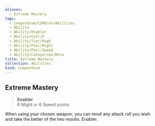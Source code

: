 ```yaml
---
aliases:
  - Extreme Mastery
tags:
  - Compendium/CSRD/en/Abilities
  - Ability
  - Ability/Enabler
  - Ability/Cost/6
  - Ability/Tier/High
  - Ability/Pool/Might
  - Ability/Pool/Speed
  - Ability/Categories/Meta
title: Extreme Mastery
collection: Abilities
kind: Compendium
---
```

## Extreme Mastery  
>**Enabler**  
>6 Might or 6 Speed points
  
When using your chosen weapon, you can reroll any attack roll you wish and take the better of the two results. Enabler.